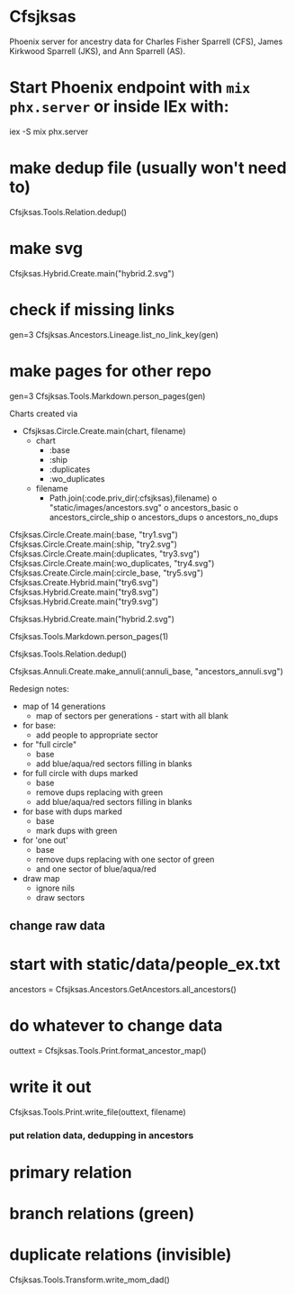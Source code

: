 # Cfsjksas

Phoenix server for ancestry data for
Charles Fisher Sparrell (CFS),
James Kirkwood Sparrell (JKS),
and Ann Sparrell (AS).

# Start Phoenix endpoint with `mix phx.server` or inside IEx with:
  iex -S mix phx.server

# make dedup file (usually won't need to)
Cfsjksas.Tools.Relation.dedup()

# make svg
Cfsjksas.Hybrid.Create.main("hybrid.2.svg")

# check if missing links
gen=3
Cfsjksas.Ancestors.Lineage.list_no_link_key(gen)

# make pages for other repo
gen=3
Cfsjksas.Tools.Markdown.person_pages(gen)


Charts created via
  * Cfsjksas.Circle.Create.main(chart, filename)
    + chart
      - :base
      - :ship
      - :duplicates
      - :wo_duplicates
    + filename
      - Path.join(:code.priv_dir(:cfsjksas),filename)
        o "static/images/ancestors.svg"
        o ancestors_basic
        o ancestors_circle_ship
        o ancestors_dups
        o ancestors_no_dups

Cfsjksas.Circle.Create.main(:base, "try1.svg")
Cfsjksas.Circle.Create.main(:ship, "try2.svg")
Cfsjksas.Circle.Create.main(:duplicates, "try3.svg")
Cfsjksas.Circle.Create.main(:wo_duplicates, "try4.svg")
Cfsjksas.Create.Circle.main(:circle_base, "try5.svg")
Cfsjksas.Create.Hybrid.main("try6.svg")
Cfsjksas.Hybrid.Create.main("try8.svg")
Cfsjksas.Hybrid.Create.main("try9.svg")

Cfsjksas.Hybrid.Create.main("hybrid.2.svg")

Cfsjksas.Tools.Markdown.person_pages(1)

Cfsjksas.Tools.Relation.dedup()

Cfsjksas.Annuli.Create.make_annuli(:annuli_base, "ancestors_annuli.svg")



  Redesign notes:
  * map of 14 generations
    + map of sectors per generations - start with all blank
  * for base:
    + add people to appropriate sector
  * for "full circle"
    + base
    + add blue/aqua/red sectors filling in blanks
  * for full circle with dups marked
    + base
    + remove dups replacing with green
    + add blue/aqua/red sectors filling in blanks
  * for base with dups marked
    + base
    + mark dups with green
  * for 'one out'
    + base
    + remove dups replacing with one sector of green
    + and one sector of blue/aqua/red
  * draw map
    + ignore nils
    + draw sectors


## change raw data
# start with static/data/people_ex.txt
ancestors = Cfsjksas.Ancestors.GetAncestors.all_ancestors()
# do whatever to change data
outtext = Cfsjksas.Tools.Print.format_ancestor_map()
# write it out
Cfsjksas.Tools.Print.write_file(outtext, filename)



### put relation data, dedupping in ancestors
# primary relation
# branch relations (green)
# duplicate relations (invisible)


Cfsjksas.Tools.Transform.write_mom_dad()
